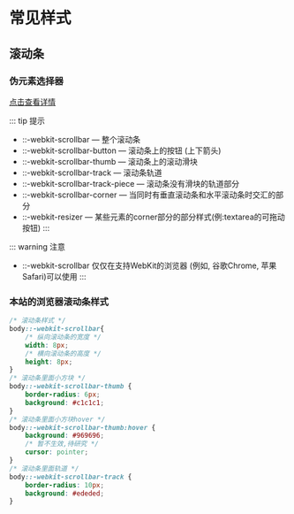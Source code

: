 # 常见样式

## 滚动条

### 伪元素选择器

[点击查看详情](https://developer.mozilla.org/zh-CN/docs/Web/CSS/::-webkit-scrollbar)

::: tip 提示

* ::-webkit-scrollbar               — 整个滚动条
* ::-webkit-scrollbar-button        — 滚动条上的按钮 (上下箭头)
* ::-webkit-scrollbar-thumb         — 滚动条上的滚动滑块
* ::-webkit-scrollbar-track         — 滚动条轨道
* ::-webkit-scrollbar-track-piece   — 滚动条没有滑块的轨道部分
* ::-webkit-scrollbar-corner        — 当同时有垂直滚动条和水平滚动条时交汇的部分
* ::-webkit-resizer                 — 某些元素的corner部分的部分样式(例:textarea的可拖动按钮)
:::

::: warning 注意

* ::-webkit-scrollbar 仅仅在支持WebKit的浏览器 (例如, 谷歌Chrome, 苹果Safari)可以使用
:::

### 本站的浏览器滚动条样式

```css
/* 滚动条样式 */
body::-webkit-scrollbar{
    /* 纵向滚动条的宽度 */
    width: 8px;
    /* 横向滚动条的高度 */
    height: 8px;
}
/* 滚动条里面小方块 */
body::-webkit-scrollbar-thumb {
    border-radius: 6px;
    background: #c1c1c1;
}
/* 滚动条里面小方块hover */
body::-webkit-scrollbar-thumb:hover {
    background: #969696;
    /* 暂不生效,待研究 */
    cursor: pointer; 
}
/* 滚动条里面轨道 */
body::-webkit-scrollbar-track {
    border-radius: 10px;
    background: #ededed;
}
```

